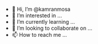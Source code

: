 - 👋 Hi, I’m @kamranmosa
- 👀 I’m interested in ...
- 🌱 I’m currently learning ...
- 💞️ I’m looking to collaborate on ...
- 📫 How to reach me ...

<!---
kamranmosa/kamranmosa is a ✨ special ✨ repository because its `README.md` (this file) appears on your GitHub profile.
You can click the Preview link to take a look at your changes.
--->
